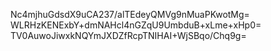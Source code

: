 Nc4mjhuGdsdX9uCA237/alTEdeyQMVg9nMuaPKwotMg=
WLRHzKENExbY+dmNAHcl4nGZqU9UmbduB+xLme+xHp0=
TV0AuwoJiwxkNQYmJXDZfRcpTNIHAI+WjSBqo/Chq9g=
